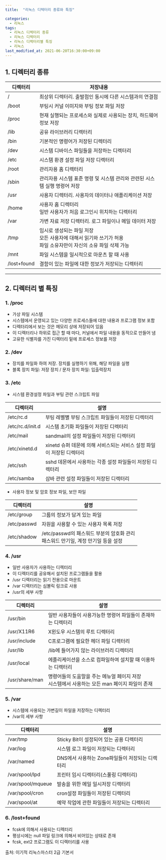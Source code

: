 ```yaml
---
title:  "리눅스 디텍터리 종류와 특징"

categories:
  - 리눅스
tags:
  - 리눅스 디렉터리 종류
  - 리눅스 디렉터리
  - 리눅스 디렉터리별 특징
  - 리눅스
last_modified_at: 2021-06-20T16:30:00+09:00
---
```


## 1. 디렉터리 종류

|디렉터리|저장내용|
|---|-----|
|/	|최상위 디렉터리. 출발점인 동시에 다른 시스템과의 연결점|
|/boot|	부팅시 커널 이미지와 부팅 정보 파일 저장|
|/proc|현재 실행되는 프로세스와 실제로 사용되는 장치, 하드웨어 정보 저장|
|/lib|공유 라이브러리 디렉터리|
|/bin|기본적인 명령어가 저장된 디렉터리|
|/dev|	시스템 디바이스 파일들을 저장하는 디렉터리|
|/etc|	시스템 환경 설정 파일 저장 디렉터리|
|/root|	관리자용 홈 디렉터리|
|/sbin|	관리자용 시스템 표준 명령 및 시스템 관리와 관련된 시스템 실행 명령어 저장|
|/usr	|사용자 디렉터리. 사용자의 데이터나 애플리케이션 저장|
|/home	|사용자 홈 디렉터리<br>일반 사용자가 처음 로그인시 위치하는 디렉터리|
|/var	|가변 자료 저장 디렉터리. 로그 파일이나 메일 데이터 저장
|/tmp	|임시로 생성되는 파일 저장<br>모든 사용자에 대해서 읽기와 쓰기가 허용<br>파일 소유자만이 자신의 소유 파일 삭제 가능|
|/mnt	|파일 시스템을 일시적으로 마운츠 할 때 사용|
|/lost+found|	결함이 있는 파일에 대한 정보가 저장되는 디렉터리|

-----


## 2. 디렉터리 별 특징
### 1. /proc
- 가상 파일 시스템
- 시스템에서 운영되고 있는 다양한 프로세스들에 대한 내용과 프로그램 정보 포함
- 디렉터리에서 보는 것은 메모리 상에 저장되어 있음
- 이 디렉터리나 하위로 접근 할 때 마다, 커널에서 파일 내용을 동적으로 만들어 냄
- 고유한 식별자를 가진 디렉터리 밑에 프로세스 정보를 저장

### 2. /dev
- 장치를 파일화 하여 저장. 장치를 실행하기 위해, 해당 파일을 실행
- 블록 장치 파일: 저장 장치 / 문자 장치 파일: 입출력장치

### 3. /etc
- 시스템 환경설정 파일과 부팅 관련 스크립트 파일

| 디렉터리 | 설명 |
|----|--|
|/etc/rc.d|부팅 레벨별 부팅 스크립트 파일들이 저장된 디렉터리|
|/etc/rc.d/init.d|시스템 초기화 파일들이 저장된 디렉터리|
|/etc/mail|sandmail의 설정 파일들이 저장된 디렉터리|
|/etc/xinetd.d|xinetd 슈퍼 데몬에 의해 서비스되는 서비스 설정 파일이 저장된 디렉터리|
|/etc/ssh|sshd 데몬에서 사용하는 각종 설정 파일들이 저장된 디렉터리|
|/etc/samba|삼바 관련 설정 파일들이 저장된 디렉터리|


- 사용자 정보 및 암호 정보 파일, 보안 파일

|디렉터리|설명|
|---|--------|
|/etc/group	|그룹의 정보가 담겨 있는 파일|
|/etc/passwd|	자원을 사용할 수 있는 사용자 목록 저장|
|/etc/shadow|	/etc/passwd의 패스워드 부분의 암호화 관리 <br>패스워드 만기일, 계정 만기일 등을 설정|

### 4. /usr
- 일반 사용자가 사용하는 디렉터리
- 이 디렉터리를 공유해서 설치된 프로그램들을 활용
- /usr 디렉터리는 읽기 전용으로 마운트
- /var 디렉터리는 심볼릭 링크로 사용
- /usr의 세부 사항

|디렉터리|설명|
|---|--------|
|/usr/bin|	일반 사용자들이 사용가능한 명령어 파일들이 존재하는 디렉터리|
|/usr/X11R6|	X윈도우 시스템의 루트 디렉터리|
|/usr/include|	C프로그램에 필요한 헤더 파일 디렉터리|
|/usr/lib	|/lib에 들어가지 않는 라이브러리 디렉터리|
|/usr/local	|에플리케이션을 소스로 컴파일하여 설치할 때 이용하는 디렉터리|
|/usr/share/man|명령어들의 도움말을 주는 메뉴얼 페이지 저장 <br>시스템에서 사용하는 모든 man 페이지 파일이 존재|

### 5. /var
- 시스템에 사용되는 가변길이 파일을 저장하는 디렉터리
- /var의 세부 사항

|디렉터리|설명|
|---|--------|
|/var/tmp|	Sticky Bit이 설정되어 있는 공용 디렉터리|
|/var/log	|시스템 로그 파일이 저장되는 디렉터리|
|/var/named	|DNS에서 사용하는 Zone파일들이 저장되는 디렉터리|
|/var/spool/lpd	|프린터 임시 디렉터리(스풀링 디렉터리)|
|/var/spool/mqueue|	발송을 위한 메일 일시저장 디렉터리|
|/var/spool/cron|	cron설정 파일들이 저장된 디렉터리|
|/var/spool/at|	예약 작업에 관한 파일들이 저장되는 디렉터리|

### 6. /lost+found
- fcsk에 의해서 사용되는 디렉터리
- 평상시에는 null 파일 링크에 의해서 비어있는 상태로 존재
- fcsk, ext2 프로그램도 이 디렉터리를 사용

출처: 이기적 리눅스마스터 2급 기본서
